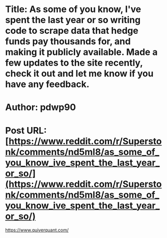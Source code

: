 # Title: As some of you know, I've spent the last year or so writing code to scrape data that hedge funds pay thousands for, and making it publicly available. Made a few updates to the site recently, check it out and let me know if you have any feedback.
# Author: pdwp90
# Post URL: [https://www.reddit.com/r/Superstonk/comments/nd5ml8/as_some_of_you_know_ive_spent_the_last_year_or_so/](https://www.reddit.com/r/Superstonk/comments/nd5ml8/as_some_of_you_know_ive_spent_the_last_year_or_so/)


https://www.quiverquant.com/